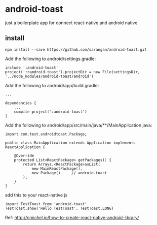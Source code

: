 # android-toast
just a boilerplate app for connect react-native and android native

## install 

```
npm install --save https://github.com/sarangan/android-toast.git
```


Add the following to android/settings.gradle:

```
include ':android-toast'
project(':randroid-toast').projectDir = new File(settingsDir, '../node_modules/android-toast/android')
```


Add the following to android/app/build.gradle:
```
...

dependencies {
    ...
    compile project(':android-toast')
}
```


Add the following to android/app/src/main/java/**/MainApplication.java:

```
import com.test.androidtoast.Package;

public class MainApplication extends Application implements ReactApplication {

    @Override
    protected List<ReactPackage> getPackages() {
        return Arrays.<ReactPackage>asList(
            new MainReactPackage(),
            new Package()     // android-toast
        );
    }
}
```


add this to your react-native js

```
import TestToast from 'android-toast'
TestToast.show('Hello TestToast', TestToast.LONG)

```

Ref: http://cmichel.io/how-to-create-react-native-android-library/ 
